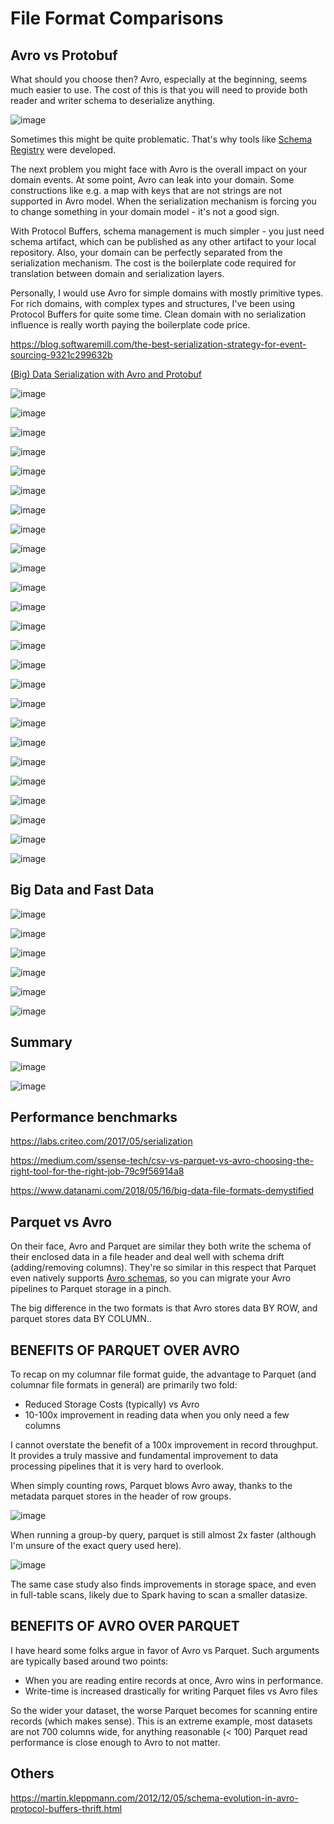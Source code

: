 # File Format Comparisons

## Avro vs Protobuf

What should you choose then? Avro, especially at the beginning, seems much easier to use. The cost of this is that you will need to provide both reader and writer schema to deserialize anything.

![image](../../media/Comparisons-image1.jpg)

Sometimes this might be quite problematic. That's why tools like [Schema Registry](https://www.confluent.io/confluent-schema-registry/) were developed.

The next problem you might face with Avro is the overall impact on your domain events. At some point, Avro can leak into your domain. Some constructions like e.g. a map with keys that are not strings are not supported in Avro model. When the serialization mechanism is forcing you to change something in your domain model - it's not a good sign.

With Protocol Buffers, schema management is much simpler - you just need schema artifact, which can be published as any other artifact to your local repository. Also, your domain can be perfectly separated from the serialization mechanism. The cost is the boilerplate code required for translation between domain and serialization layers.

Personally, I would use Avro for simple domains with mostly primitive types. For rich domains, with complex types and structures, I've been using Protocol Buffers for quite some time. Clean domain with no serialization influence is really worth paying the boilerplate code price.

https://blog.softwaremill.com/the-best-serialization-strategy-for-event-sourcing-9321c299632b

[(Big) Data Serialization with Avro and Protobuf](https://www.slideshare.net/gschmutz/big-data-serialization-with-avro-and-protobuf)

![image](../../media/Comparisons-image2.jpg)

![image](../../media/Comparisons-image3.jpg)

![image](../../media/Comparisons-image4.jpg)

![image](../../media/Comparisons-image5.jpg)

![image](../../media/Comparisons-image6.jpg)

![image](../../media/Comparisons-image7.jpg)

![image](../../media/Comparisons-image8.jpg)

![image](../../media/Comparisons-image9.jpg)

![image](../../media/Comparisons-image10.jpg)

![image](../../media/Comparisons-image11.jpg)

![image](../../media/Comparisons-image12.jpg)

![image](../../media/Comparisons-image13.jpg)

![image](../../media/Comparisons-image14.jpg)

![image](../../media/Comparisons-image15.jpg)

![image](../../media/Comparisons-image16.jpg)

![image](../../media/Comparisons-image17.jpg)

![image](../../media/Comparisons-image18.jpg)

![image](../../media/Comparisons-image19.jpg)

![image](../../media/Comparisons-image20.jpg)

![image](../../media/Comparisons-image21.jpg)

![image](../../media/Comparisons-image22.jpg)

![image](../../media/Comparisons-image23.jpg)

![image](../../media/Comparisons-image24.jpg)

![image](../../media/Comparisons-image25.jpg)

![image](../../media/Comparisons-image26.jpg)

## Big Data and Fast Data

![image](../../media/Comparisons-image27.jpg)

![image](../../media/Comparisons-image28.jpg)

![image](../../media/Comparisons-image29.jpg)

![image](../../media/Comparisons-image30.jpg)

![image](../../media/Comparisons-image31.jpg)

![image](../../media/Comparisons-image32.jpg)

## Summary

![image](../../media/Comparisons-image33.jpg)

![image](../../media/Comparisons-image34.jpg)

## Performance benchmarks

https://labs.criteo.com/2017/05/serialization

https://medium.com/ssense-tech/csv-vs-parquet-vs-avro-choosing-the-right-tool-for-the-right-job-79c9f56914a8

https://www.datanami.com/2018/05/16/big-data-file-formats-demystified

## Parquet vs Avro

On their face, Avro and Parquet are similar they both write the schema of their enclosed data in a file header and deal well with schema drift (adding/removing columns). They're so similar in this respect that Parquet even natively supports [Avro schemas](https://github.com/apache/parquet-mr#avro), so you can migrate your Avro pipelines to Parquet storage in a pinch.

The big difference in the two formats is that Avro stores data BY ROW, and parquet stores data BY COLUMN..

## BENEFITS OF PARQUET OVER AVRO

To recap on my columnar file format guide, the advantage to Parquet (and columnar file formats in general) are primarily two fold:

- Reduced Storage Costs (typically) vs Avro
- 10-100x improvement in reading data when you only need a few columns

I cannot overstate the benefit of a 100x improvement in record throughput. It provides a truly massive and fundamental improvement to data processing pipelines that it is very hard to overlook.

When simply counting rows, Parquet blows Avro away, thanks to the metadata parquet stores in the header of row groups.

![image](../../media/Comparisons-image35.jpg)

When running a group-by query, parquet is still almost 2x faster (although I'm unsure of the exact query used here).

![image](../../media/Comparisons-image36.jpg)

The same case study also finds improvements in storage space, and even in full-table scans, likely due to Spark having to scan a smaller datasize.

## BENEFITS OF AVRO OVER PARQUET

I have heard some folks argue in favor of Avro vs Parquet. Such arguments are typically based around two points:

- When you are reading entire records at once, Avro wins in performance.
- Write-time is increased drastically for writing Parquet files vs Avro files

So the wider your dataset, the worse Parquet becomes for scanning entire records (which makes sense). This is an extreme example, most datasets are not 700 columns wide, for anything reasonable (< 100) Parquet read performance is close enough to Avro to not matter.

## Others

https://martin.kleppmann.com/2012/12/05/schema-evolution-in-avro-protocol-buffers-thrift.html
